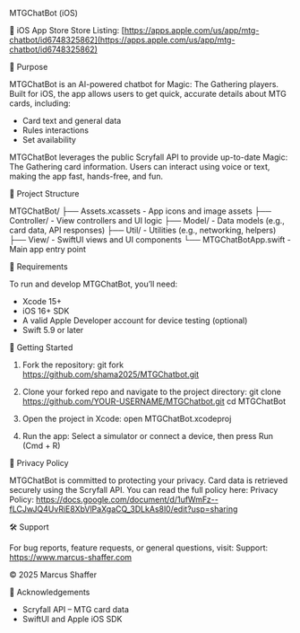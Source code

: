 MTGChatBot (iOS)

📱 iOS App Store Store Listing:
[https://apps.apple.com/us/app/mtg-chatbot/id6748325862](https://apps.apple.com/us/app/mtg-chatbot/id6748325862)


🎯 Purpose

MTGChatBot is an AI-powered chatbot for Magic: The Gathering players. Built for iOS, the app allows users to get quick, accurate details about MTG cards, including:

- Card text and general data
- Rules interactions
- Set availability

MTGChatBot leverages the public Scryfall API to provide up-to-date Magic: The Gathering card information. Users can interact using voice or text, making the app fast, hands-free, and fun.

📂 Project Structure

MTGChatBot/
├── Assets.xcassets         - App icons and image assets
├── Controller/             - View controllers and UI logic
├── Model/                  - Data models (e.g., card data, API responses)
├── Util/                   - Utilities (e.g., networking, helpers)
├── View/                   - SwiftUI views and UI components
└── MTGChatBotApp.swift     - Main app entry point

🚀 Requirements

To run and develop MTGChatBot, you’ll need:
- Xcode 15+
- iOS 16+ SDK
- A valid Apple Developer account for device testing (optional)
- Swift 5.9 or later

🔧 Getting Started

1. Fork the repository:
   git fork https://github.com/shama2025/MTGChatbot.git

2. Clone your forked repo and navigate to the project directory:
   git clone https://github.com/YOUR-USERNAME/MTGChatbot.git
   cd MTGChatBot

3. Open the project in Xcode:
   open MTGChatBot.xcodeproj

4. Run the app:
   Select a simulator or connect a device, then press Run (Cmd + R)

🔐 Privacy Policy

MTGChatBot is committed to protecting your privacy. Card data is retrieved securely using the Scryfall API. You can read the full policy here:
Privacy Policy: https://docs.google.com/document/d/1ufWmFz--fLCJwJQ4UvRiE8XbVlPaXgaCQ_3DLkAs8l0/edit?usp=sharing

🛠 Support

For bug reports, feature requests, or general questions, visit:
Support: https://www.marcus-shaffer.com

© 2025 Marcus Shaffer

🧠 Acknowledgements

- Scryfall API – MTG card data
- SwiftUI and Apple iOS SDK
